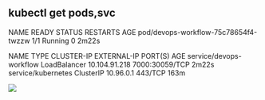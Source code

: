 ## kubectl get pods,svc
NAME                                   READY   STATUS    RESTARTS   AGE
pod/devops-workflow-75c78654f4-twzzw   1/1     Running   0          2m22s

NAME                      TYPE           CLUSTER-IP      EXTERNAL-IP   PORT(S)          AGE
service/devops-workflow   LoadBalancer   10.104.91.218   <pending>     7000:30059/TCP   2m22s
service/kubernetes        ClusterIP      10.96.0.1       <none>        443/TCP          163m

![](https://github.com/nyahonk/DevOpsLabs/blob/lab10/screenshots/helm.png?raw=true)


